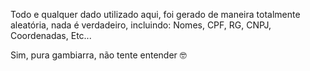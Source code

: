 Todo e qualquer dado utilizado aqui, foi gerado de maneira totalmente aleatória, nada é verdadeiro, incluindo: Nomes, CPF, RG, CNPJ, Coordenadas, Etc...


Sim, pura gambiarra, não tente entender 🤓